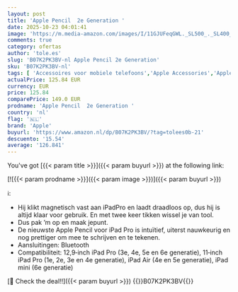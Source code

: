 ```yaml
---
layout: post
title: 'Apple Pencil  2e Generation '
date: 2025-10-23 04:01:41
image: 'https://m.media-amazon.com/images/I/11GJUFeqGWL._SL500_._SL400_.jpg'
comments: true
category: ofertas
author: 'tole.es'
slug: 'B07K2PK3BV-nl Apple Pencil 2e Generation'
sku: 'B07K2PK3BV-nl'
tags: [ 'Accessoires voor mobiele telefoons','Apple Accessories','Apple producten','Arborist Merchandising Root','Elektronica','Mobiele telefoons & communicatieproducten','PC - Niet-mobiele hardware','Self Service','Special Features Stores','Styluspennen','apple','be0c145d-645e-47ab-b638-53e8112e3d67_0','be0c145d-645e-47ab-b638-53e8112e3d67_2801','be0c145d-645e-47ab-b638-53e8112e3d67_9001','be0c145d-645e-47ab-b638-53e8112e3d67_9501','🇳🇱', ]
actualPrice: 125.84 EUR
currency: EUR
price: 125.84
comparePrice: 149.0 EUR
prodname: 'Apple Pencil  2e Generation '
country: 'nl'
flag: '🇳🇱'
brand: 'Apple'
buyurl: 'https://www.amazon.nl/dp/B07K2PK3BV/?tag=tolees0b-21'
descuento: '15.54'
average: '126.841'
---
```


You've got [{{< param title >}}]({{< param buyurl >}}) at the following link:

[![{{< param prodname >}}]({{< param image >}})]({{< param buyurl >}})

ℹ️:

- Hij klikt magnetisch vast aan iPadPro en laadt draadloos op, dus hij is altijd klaar voor gebruik. En met twee keer tikken wissel je van tool.
- Dus pak ’m op en maak jepunt.
- De nieuwste Apple Pencil voor iPad Pro is intuïtief, uiterst nauwkeurig en nog prettiger om mee te schrijven en te tekenen.
- Aansluitingen: Bluetooth
- Compatibiliteit: 12,9‑inch iPad Pro (3e, 4e, 5e en 6e generatie), 11‑inch iPad Pro (1e, 2e, 3e en 4e generatie), iPad Air (4e en 5e generatie), iPad mini (6e generatie)

[🛒 Check the deal!!]({{< param buyurl >}})
{{<world>}}B07K2PK3BV{{</world>}}
